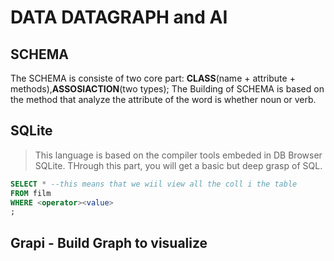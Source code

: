 
# DATA DATAGRAPH and AI

## SCHEMA

The SCHEMA is consiste of two core part: **CLASS**(name + attribute + methods),**ASSOSIACTION**(two types);
The Building of SCHEMA is based on the method that analyze the attribute of the word is whether noun or verb.

## SQLite

>This language is based on the compiler tools embeded in DB Browser SQLite.
>THrough this part, you will get a basic but deep grasp of SQL.

```SQL
SELECT * --this means that we wiil view all the coll i the table
FROM film
WHERE <operator><value>
;
```

## Grapi - Build Graph to visualize
